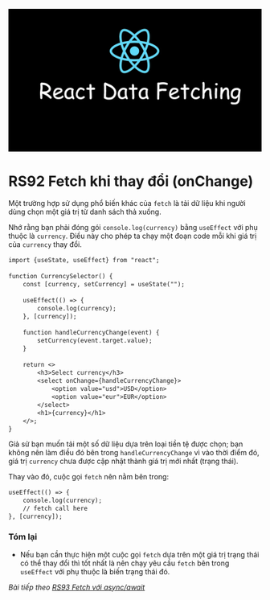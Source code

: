 ![Create-HTML-1](images/fetch.webp) 

# RS92 Fetch khi thay đổi (onChange)

Một trường hợp sử dụng phổ biến khác của `fetch` là tải dữ liệu khi người dùng chọn một giá trị từ danh sách thả xuống.

Nhớ rằng bạn phải đóng gói `console.log(currency)` bằng `useEffect` với phụ thuộc là `currency`. Điều này cho phép ta chạy một đoạn code mỗi khi giá trị của `currency` thay đổi.

```
import {useState, useEffect} from "react";

function CurrencySelector() {
    const [currency, setCurrency] = useState("");

    useEffect(() => {
        console.log(currency);
    }, [currency]);

    function handleCurrencyChange(event) {
        setCurrency(event.target.value);
    }

    return <>
        <h3>Select currency</h3>
        <select onChange={handleCurrencyChange}>
            <option value="usd">USD</option>
            <option value="eur">EUR</option>
        </select>
        <h1>{currency}</h1>
    </>;
}
```

Giả sử bạn muốn tải một số dữ liệu dựa trên loại tiền tệ được chọn; bạn không nên làm điều đó bên trong `handleCurrencyChange` vì vào thời điểm đó, giá trị `currency` chưa được cập nhật thành giá trị mới nhất (trạng thái).

Thay vào đó, cuộc gọi `fetch` nên nằm bên trong:

```
useEffect(() => {
    console.log(currency);
    // fetch call here
}, [currency]);
```

### Tóm lại

- Nếu bạn cần thực hiện một cuộc gọi `fetch` dựa trên một giá trị trạng thái có thể thay đổi thì tốt nhất là nên chạy yêu cầu `fetch` bên trong `useEffect` với phụ thuộc là biến trạng thái đó.


*Bài tiếp theo [RS93 Fetch với async/await](/lesson/session/session_093_fetch_async.md)*